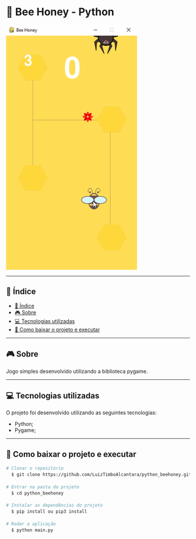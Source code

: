  <h1 align="Left">  
  <Strong>🐝 Bee Honey - Python</Strong>
 </h1>

  <img src=".\assets\ws.gif" />

---

## 🔎 Índice

- [🔎 Índice](#-índice)
- [🎮 Sobre](#-sobre)
- [💻 Tecnologias utilizadas](#-tecnologias-utilizadas)
- [📁 Como baixar o projeto e executar](#-como-baixar-o-projeto-e-executar)

---

## 🎮 Sobre

Jogo simples desenvolvido utilizando a biblioteca pygame.

---

## 💻 Tecnologias utilizadas

O projeto foi desenvolvido utilizando as seguintes tecnologias:

- Python;
- Pygame;

---

## 📁 Como baixar o projeto e executar

```bash
# Clonar o repositório
  $ git clone https://github.com/LuizTimboAlcantara/python_beehoney.git

# Entrar na pasta do projeto
  $ cd python_beehoney

# Instalar as dependências do projeto
  $ pip install ou pip3 install

# Rodar a aplicação
  $ python main.py

```
